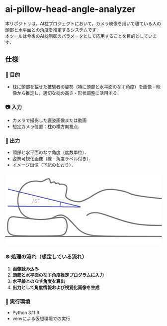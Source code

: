 # ai-pillow-head-angle-analyzer

本リポジトリは，AI枕プロジェクトにおいて，カメラ映像を用いて寝ている人の頭部と水平面との角度を推定するシステムです．  
本ツールは今後のAI枕制御のパラメータとして応用することを目的としています．

## 仕様

### 🎯 目的
- 枕に頭部を載せた被験者の姿勢（特に頭部と水平面のなす角度）を画像・映像から推定し，適切な枕の高さ・形状調整に活用する．

### 📷 入力
- カメラで撮影した寝姿画像または動画
- 想定カメラ位置：枕の横方向視点．

### 🧠 出力
- 頭部と水平面のなす角度（度数単位）．
- 姿勢可視化画像（線・角度ラベル付き）．
- イメージ画像（下記のとおり）．

<img src="image/image_output.jpg">

### ⚙️ 処理の流れ（想定している流れ）
1. **画像読み込み**
2. **頭部と水平面のなす角度推定プログラムに入力**
4. **水平線とのなす角度を算出**
5. **出力として角度情報および視覚化画像を生成**

### 🔧 実行環境
- Python 3.11.9
- venvによる仮想環境での実行
